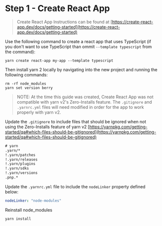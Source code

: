 # Step 1 - Create React App

> Create React App Instructions can be found at [https://create-react-app.dev/docs/getting-started](https://create-react-app.dev/docs/getting-started)

Use the following command to create a react app that uses TypeScript (if you don't want to use TypeScript than ommit `--template typescript` from the command):

```shell
yarn create react-app my-app --template typescript
```

Then install yarn 2 locally by navigating into the new project and running the following commands:

```shell
rm -rf node_modules
yarn set version berry
```

> NOTE: At the time this guide was created, Create React App was not compatible with yarn v2's Zero-Installs feature. The `.gitignore` and `.yarnrc.yml` files will need modified in order for the app to work properly with yarn v2.

Update the `.gitignore` to include files that should be ignored when not using the Zero-Installs feature of yarn v2 [https://yarnpkg.com/getting-started/qa#which-files-should-be-gitignored](https://yarnpkg.com/getting-started/qa#which-files-should-be-gitignored)

```txt
# yarn
.yarn/*
!.yarn/patches
!.yarn/releases
!.yarn/plugins
!.yarn/sdks
!.yarn/versions
.pnp.*
```

Update the `.yarnrc.yml` file to include the `nodeLinker` property defined below:

```yml
nodeLinker: "node-modules"
```

Reinstall node_modules

```shell
yarn install
```
